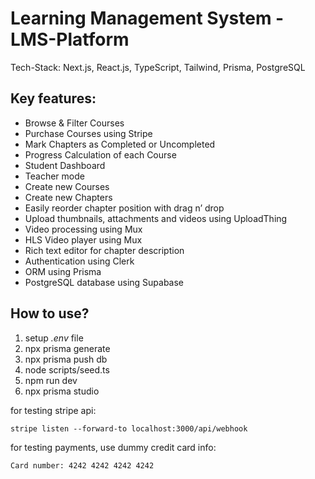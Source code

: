 # Learning Management System - LMS-Platform

Tech-Stack: Next.js, React.js, TypeScript, Tailwind, Prisma, PostgreSQL

## Key features:

- Browse & Filter Courses
- Purchase Courses using Stripe
- Mark Chapters as Completed or Uncompleted
- Progress Calculation of each Course
- Student Dashboard
- Teacher mode
- Create new Courses
- Create new Chapters
- Easily reorder chapter position with drag n’ drop
- Upload thumbnails, attachments and videos using UploadThing
- Video processing using Mux
- HLS Video player using Mux
- Rich text editor for chapter description
- Authentication using Clerk
- ORM using Prisma
- PostgreSQL database using Supabase

## How to use?

1. setup *.env* file
2. npx prisma generate
3. npx prisma push db
4. node scripts/seed.ts
5. npm run dev
6. npx prisma studio

for testing stripe api:

    stripe listen --forward-to localhost:3000/api/webhook

for testing payments, use dummy credit card info:

    Card number: 4242 4242 4242 4242